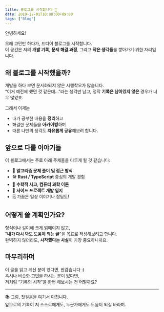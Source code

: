 ```yaml
---
title: 블로그를 시작합니다 📝
date: 2019-12-01T10:00:00+09:00
tags: ["Blog"]
---
```


안녕하세요!

오래 고민만 하다가, 드디어 블로그를 시작합니다.  
이 공간은 저의 **개발 기록**, **문제 해결 과정**, 그리고 **작은 생각들**을 쌓아가기 위한 자리입니다.

## 왜 블로그를 시작했을까?

개발을 하다 보면 문서화되지 않은 시행착오가 많습니다.  
“이거 예전에 했던 것 같은데…”라는 생각만 남고, 정작 **기록은 남아있지 않은** 경우가 너무 많았죠.

그래서 이제는

- 내가 공부한 내용을 **정리**하고  
- 해결한 문제들을 **아카이빙**하며  
- 때론 나만의 생각도 **자유롭게 공유**해보려 합니다.

## 앞으로 다룰 이야기들

이 블로그에서는 주로 아래 주제들을 다루게 될 것 같습니다:

- 📌 **알고리즘 문제 풀이 및 접근 방식**
- 🛠️ **Rust / TypeScript** 중심의 개발 경험
- 🧠 **수학적 사고, 컴퓨터 과학 이론**
- 🧪 **사이드 프로젝트 개발 일지**
- 🗒️ 가끔은 일상 이야기나 잡담도!

## 어떻게 쓸 계획인가요?

형식이나 길이에 크게 얽매이지 않고,  
"**내가 다시 봐도 도움이 되는 글**"을 목표로 작성해보려고 합니다.  
완벽하지 않더라도, **시작했다는 사실**이 가장 중요하니까요.

## 마무리하며

이 글을 읽고 계신 분이 있다면, 반갑습니다 :)  
혹시나 비슷한 고민을 하시는 분이 있다면,  
저처럼 “기록의 시작”을 한번 해보시는 건 어떨까요?

---

📚 그럼, 첫걸음을 여기서 마칩니다.  
앞으로의 기록이 저 스스로에게도, 누군가에게도 도움이 되길 바라며.

